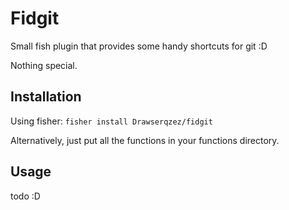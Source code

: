 # Fidgit

Small fish plugin that provides some handy shortcuts for git :D

Nothing special.

## Installation

Using fisher: 
` fisher install Drawserqzez/fidgit `

Alternatively, just put all the functions in your functions directory.

## Usage

todo :D
